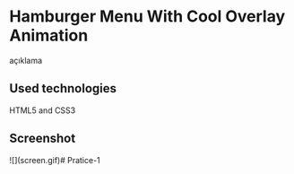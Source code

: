 <h1>Hamburger Menu With Cool Overlay Animation</h1>
açıklama
<br>
<h2>Used technologies</h2>
HTML5 and CSS3 
<br>
<h2>Screenshot</h2>
![](screen.gif)# Pratice-1
